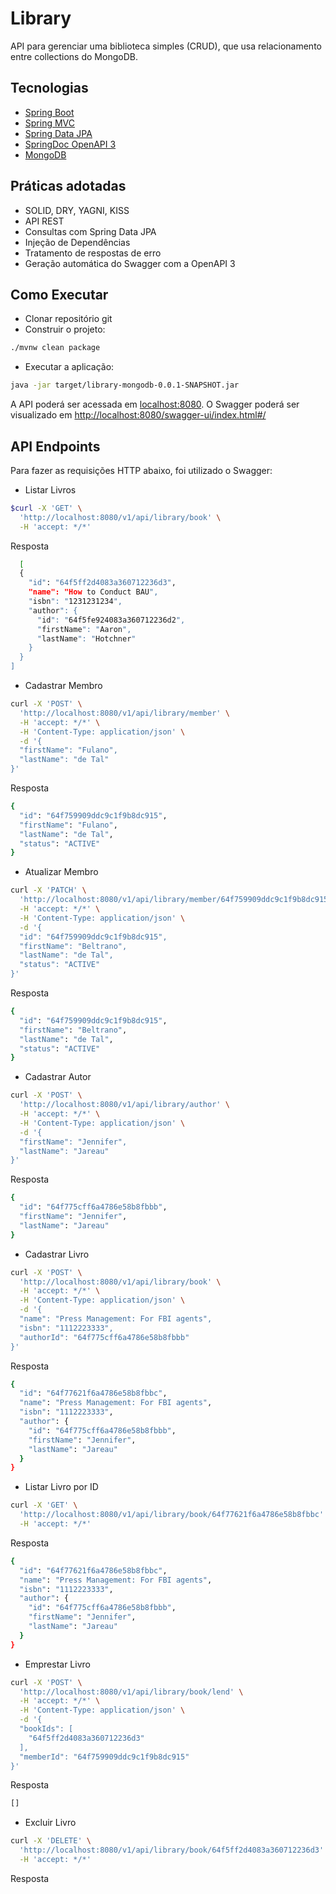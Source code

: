 # Library

API para gerenciar uma biblioteca simples (CRUD), que usa relacionamento entre collections do MongoDB.

## Tecnologias

- [Spring Boot](https://spring.io/projects/spring-boot)
- [Spring MVC](https://docs.spring.io/spring-framework/reference/web/webmvc.html)
- [Spring Data JPA](https://spring.io/projects/spring-data-jpa)
- [SpringDoc OpenAPI 3](https://springdoc.org/)
- [MongoDB](https://www.mongodb.com/)

## Práticas adotadas

- SOLID, DRY, YAGNI, KISS
- API REST
- Consultas com Spring Data JPA
- Injeção de Dependências
- Tratamento de respostas de erro
- Geração automática do Swagger com a OpenAPI 3

## Como Executar

- Clonar repositório git
- Construir o projeto:

```bash
./mvnw clean package
```

- Executar a aplicação:

```bash
java -jar target/library-mongodb-0.0.1-SNAPSHOT.jar
```

A API poderá ser acessada em [localhost:8080](http://localhost:8080).
O Swagger poderá ser visualizado em [http://localhost:8080/swagger-ui/index.html#/](http://localhost:8080/swagger-ui/index.html#/)

## API Endpoints

Para fazer as requisições HTTP abaixo, foi utilizado o Swagger:

- Listar Livros

```bash
$curl -X 'GET' \
  'http://localhost:8080/v1/api/library/book' \
  -H 'accept: */*'
```
Resposta
```bash
  [
  {
    "id": "64f5ff2d4083a360712236d3",
    "name": "How to Conduct BAU",
    "isbn": "1231231234",
    "author": {
      "id": "64f5fe924083a360712236d2",
      "firstName": "Aaron",
      "lastName": "Hotchner"
    }
  }
]
```

- Cadastrar Membro
```bash
curl -X 'POST' \
  'http://localhost:8080/v1/api/library/member' \
  -H 'accept: */*' \
  -H 'Content-Type: application/json' \
  -d '{
  "firstName": "Fulano",
  "lastName": "de Tal"
}'
```

Resposta
```bash
{
  "id": "64f759909ddc9c1f9b8dc915",
  "firstName": "Fulano",
  "lastName": "de Tal",
  "status": "ACTIVE"
}
```

- Atualizar Membro
```bash
curl -X 'PATCH' \
  'http://localhost:8080/v1/api/library/member/64f759909ddc9c1f9b8dc915' \
  -H 'accept: */*' \
  -H 'Content-Type: application/json' \
  -d '{
  "id": "64f759909ddc9c1f9b8dc915",
  "firstName": "Beltrano",
  "lastName": "de Tal",
  "status": "ACTIVE"
}'
```

Resposta
```bash
{
  "id": "64f759909ddc9c1f9b8dc915",
  "firstName": "Beltrano",
  "lastName": "de Tal",
  "status": "ACTIVE"
}
```

- Cadastrar Autor
```bash
curl -X 'POST' \
  'http://localhost:8080/v1/api/library/author' \
  -H 'accept: */*' \
  -H 'Content-Type: application/json' \
  -d '{
  "firstName": "Jennifer",
  "lastName": "Jareau"
}'
```

Resposta
```bash
{
  "id": "64f775cff6a4786e58b8fbbb",
  "firstName": "Jennifer",
  "lastName": "Jareau"
}
```

- Cadastrar Livro
```bash
curl -X 'POST' \
  'http://localhost:8080/v1/api/library/book' \
  -H 'accept: */*' \
  -H 'Content-Type: application/json' \
  -d '{
  "name": "Press Management: For FBI agents",
  "isbn": "1112223333",
  "authorId": "64f775cff6a4786e58b8fbbb"
}'
```

Resposta
```bash
{
  "id": "64f77621f6a4786e58b8fbbc",
  "name": "Press Management: For FBI agents",
  "isbn": "1112223333",
  "author": {
    "id": "64f775cff6a4786e58b8fbbb",
    "firstName": "Jennifer",
    "lastName": "Jareau"
  }
}
```

- Listar Livro por ID
```bash
curl -X 'GET' \
  'http://localhost:8080/v1/api/library/book/64f77621f6a4786e58b8fbbc' \
  -H 'accept: */*'
```

Resposta
```bash
{
  "id": "64f77621f6a4786e58b8fbbc",
  "name": "Press Management: For FBI agents",
  "isbn": "1112223333",
  "author": {
    "id": "64f775cff6a4786e58b8fbbb",
    "firstName": "Jennifer",
    "lastName": "Jareau"
  }
}
```

- Emprestar Livro
```bash
curl -X 'POST' \
  'http://localhost:8080/v1/api/library/book/lend' \
  -H 'accept: */*' \
  -H 'Content-Type: application/json' \
  -d '{
  "bookIds": [
    "64f5ff2d4083a360712236d3"
  ],
  "memberId": "64f759909ddc9c1f9b8dc915"
}'
```

Resposta
```bash
[]
```

- Excluir Livro
```bash
curl -X 'DELETE' \
  'http://localhost:8080/v1/api/library/book/64f5ff2d4083a360712236d3' \
  -H 'accept: */*'
```

Resposta
```bash
```